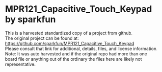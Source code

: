 
# MPR121_Capacitive_Touch_Keypad by sparkfun  
This is a harvested standardized copy of a project from github.  
The original project can be found at:  
https://github.com/sparkfun/MPR121_Capacitive_Touch_Keypad  
Please consult that link for additional, details, files, and license information.  
Note: It was auto harvested and if the original repo had more than one board file or anything out of the ordinary the files here are likely not representative.  
    